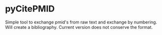 # pyCitePMID

Simple tool to exchange pmid's from raw text and exchange by numbering. 
Will create a bibliography. 
Current version does not conserve the format. 